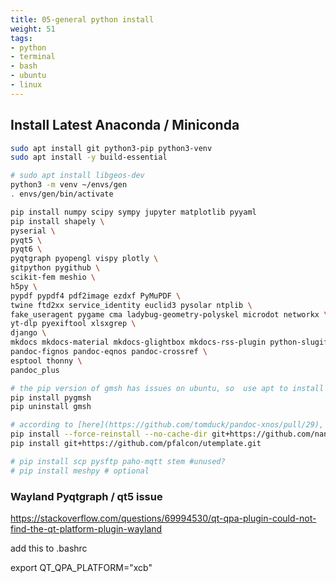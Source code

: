 ```yaml
---
title: 05-general python install
weight: 51
tags:
- python
- terminal
- bash
- ubuntu
- linux
---
```


## Install Latest Anaconda / Miniconda

```bash
sudo apt install git python3-pip python3-venv
sudo apt install -y build-essential

# sudo apt install libgeos-dev
python3 -m venv ~/envs/gen
. envs/gen/bin/activate

pip install numpy scipy sympy jupyter matplotlib pyyaml
pip install shapely \
pyserial \
pyqt5 \
pyqt6 \
pyqtgraph pyopengl vispy plotly \
gitpython pygithub \
scikit-fem meshio \
h5py \
pypdf pypdf4 pdf2image ezdxf PyMuPDF \
twine ftd2xx service_identity euclid3 pysolar ntplib \
fake_useragent pygame cma ladybug-geometry-polyskel microdot networkx \
yt-dlp pyexiftool xlsxgrep \
django \
mkdocs mkdocs-material mkdocs-glightbox mkdocs-rss-plugin python-slugify \
pandoc-fignos pandoc-eqnos pandoc-crossref \
esptool thonny \
pandoc_plus

# the pip version of gmsh has issues on ubuntu, so  use apt to install
pip install pygmsh 
pip uninstall gmsh

# according to [here](https://github.com/tomduck/pandoc-xnos/pull/29), until the PR is merged, do the above.
pip install --force-reinstall --no-cache-dir git+https://github.com/nandokawka/pandoc-xnos@284474574f51888be75603e7d1df667a0890504d#egg=pandoc-xnos 
pip install git+https://github.com/pfalcon/utemplate.git

# pip install scp pysftp paho-mqtt stem #unused?
# pip install meshpy # optional
```

### Wayland Pyqtgraph / qt5 issue

<https://stackoverflow.com/questions/69994530/qt-qpa-plugin-could-not-find-the-qt-platform-plugin-wayland>

add this to .bashrc

export QT_QPA_PLATFORM="xcb"

